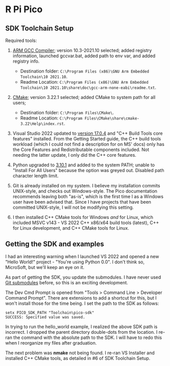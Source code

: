 # R Pi Pico
## SDK Toolchain Setup
Required tools:  
1. [ARM GCC Compiler](https://developer.arm.com/tools-and-software/open-source-software/developer-tools/gnu-toolchain/gnu-rm/downloads); version 10.3-2021.10 selected; added registry information, launched gccvar.bat, added path to env var, and added registry info.
    - Destination folder: `C:\Program Files (x86)\GNU Arm Embedded Toolchain\10 2021.10`.  
    - Readme Location: `C:\Program Files (x86)\GNU Arm Embedded Toolchain\10 2021.10\share\doc\gcc-arm-none-eabi\readme.txt`.

2. [CMake](https://cmake.org/download/); version 3.22.1 selected; added CMake to system path for all users;  
    - Destination folder: `C:\Program Files\CMake\`.  
    - Readme Location: `C:\Program Files\CMake\share\cmake-3.22\Help\index.rst`.

3. Visual Studio 2022 updated to [version 17.0.4](https://docs.microsoft.com/en-us/visualstudio/releases/2022/release-notes#17.0.4) and "C++ Build Tools core features" installed. From the Getting Started guide, the C++ build tools workload (which I could not find a description for on MS' docs) only has the Core Features and Redistributable components included. Not needing the latter update, I only did the C++ core features.

4. Python upgraded to [3.10.1](https://www.python.org/downloads/) and added to the system PATH; unable to "Install For All Users" because the option was greyed out. Disabled path character length limit.

5. Git is already installed on my system. I believe my installation commits UNIX-style, and checks out Windows-style. The Pico documentation recommends leaving both "as-is", which is the first time I as a Windows user have been advised that. Since I have projects that have been committed UNIX-style, I will not be modifying this setting.

6. I then installed C++ CMake tools for Windows *and* for Linux, which included MSVC v143 - VS 2022 C++ x86/x64 build tools (latest), C++ for Linux development, and C++ CMake tools for Linux. 

## Getting the SDK and examples
I had an interesting warning when I launched VS 2022 and opened a new "Hello World!" project - "You're using Python 0.0". I don't think so, MicroSoft, but we'll keep an eye on it. 

As part of getting the SDK, you update the submodules. I have never used [Git submodules](https://git-scm.com/book/en/v2/Git-Tools-Submodules) before, so this is an exciting development.

The Dev Cmd Prompt is opened from "Tools > Command Line > Developer Command Prompt". There are extensions to add a shortcut for this, but I won't install those for the time being. I set the path to the SDK as follows:
```
setx PICO_SDK_PATH "Toolchain\pico-sdk"
SUCCESS: Specified value was saved.
```

In trying to run the hello_world example, I realized the above SDK path is incorrect. I dropped the parent directory double-dots from the location. I re-ran the command with the absolute path to the SDK. I will have to redo this when I reorganize my files after graduation.

The next problem was **nmake** not being found. I re-ran VS Installer and installed C++ CMake tools, as detailed in #6 of SDK Toolchain Setup.